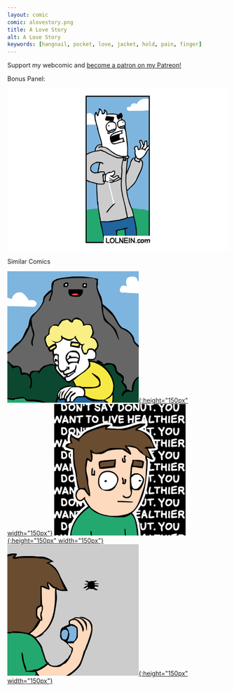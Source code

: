 ```yaml
---
layout: comic
comic: alovestory.png
title: A Love Story
alt: A Love Story
keywords: [hangnail, pocket, love, jacket, hold, pain, finger]
---
```


Support my webcomic and [become a patron on my Patreon!](https://www.patreon.com/lolnein)

Bonus Panel:

![A Love Story Bonus Panel](/images/alovestory_bonus.png)

<div class="title">Similar Comics</div>

[![Lava Floor](/thumbs/lavafloor.png){:height="150px" width="150px"}](https://lolnein.com/2017/06/09/lavafloor/)
[![Live Healthier](/thumbs/livehealthier.png){:height="150px" width="150px"}](https://lolnein.com/2015/11/13/livehealthier/)
[![Spider Magic](/thumbs/spidermagic.png){:height="150px" width="150px"}](https://lolnein.com/2018/08/09/spidermagic/)
